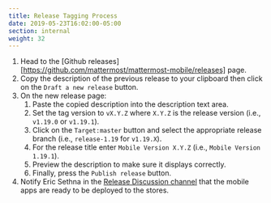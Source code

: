 ```yaml
---
title: Release Tagging Process
date: 2019-05-23T16:02:00-05:00
section: internal
weight: 32
---
```


1. Head to the [Github releases][https://github.com/mattermost/mattermost-mobile/releases] page.
2. Copy the description of the previous release to your clipboard then click on the `Draft a new release` button.
3. On the new release page:
    1. Paste the copied description into the description text area.
    2. Set the tag version to `vX.Y.Z` where `X.Y.Z` is the release version (i.e., `v1.19.0` or `v1.19.1`).
    3. Click on the `Target:master` button and select the appropriate release branch (i.e., `release-1.19` for `v1.19.X`).
    4. For the release title enter `Mobile Version X.Y.Z` (i.e., `Mobile Version 1.19.1`).
    5. Preview the description to make sure it displays correctly.
    6. Finally, press the `Publish release` button.
4. Notify Eric Sethna in the [Release Discussion channel](https://community.mattermost.com/core/channels/release-discussion) that the mobile apps are ready to be deployed to the stores.